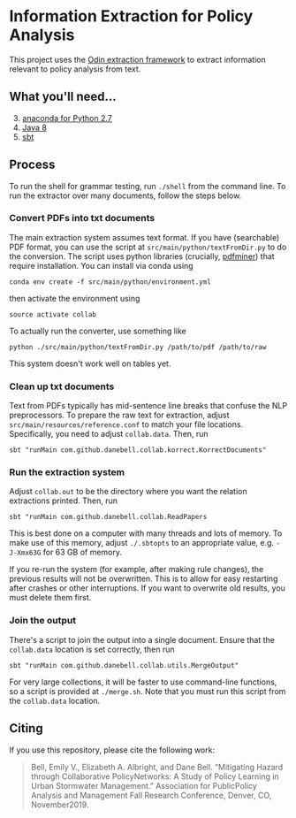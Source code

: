 # Information Extraction for Policy Analysis

This project uses the [Odin extraction framework](https://arxiv.org/abs/1509.07513) to extract 
information relevant to policy analysis from text.

## What you'll need...
  3. [anaconda for Python 2.7](https://www.anaconda.com/distribution/)
  1. [Java 8](http://www.oracle.com/technetwork/java/javase/downloads/jre8-downloads-2133155.html)
  2. [sbt](http://www.scala-sbt.org/release/tutorial/Setup.html)

## Process
To run the shell for grammar testing, run `./shell` from the command line. To run the extractor over 
many documents, follow the steps below.

### Convert PDFs into txt documents
The main extraction system assumes text format. If you have (searchable) PDF format, you can use 
the script at `src/main/python/textFromDir.py` to do the conversion. The script uses python 
libraries (crucially, [pdfminer](https://euske.github.io/pdfminer/index.html)) that require 
installation. You can install via conda using
```
conda env create -f src/main/python/environment.yml
```
then activate the environment using
```
source activate collab
```
To actually run the converter, use something like
```
python ./src/main/python/textFromDir.py /path/to/pdf /path/to/raw
```
This system doesn't work well on tables yet.

### Clean up txt documents

Text from PDFs typically has mid-sentence line breaks that confuse the NLP preprocessors. To prepare 
the raw text for extraction, adjust `src/main/resources/reference.conf` to match your file 
locations. Specifically, you need to adjust `collab.data`. Then, run
```
sbt "runMain com.github.danebell.collab.korrect.KorrectDocuments"
```

### Run the extraction system

Adjust `collab.out` to be the directory where you want the relation extractions printed. Then, run 
```
sbt "runMain com.github.danebell.collab.ReadPapers
```
This is best done on a computer with many threads and lots of memory. To make use of this memory, 
adjust `./.sbtopts` to an appropriate value, e.g. `-J-Xmx63G` for 63 GB of memory. 

If you re-run the system (for example, after making rule changes), the previous results will not be 
overwritten. This is to allow for easy restarting after crashes or other interruptions. If you want 
to overwrite old results, you must delete them first.

### Join the output

There's a script to join the output into a single document. Ensure that the `collab.data` location 
is set correctly, then run 
```
sbt "runMain com.github.danebell.collab.utils.MergeOutput"
```
For very large collections, it will be faster to use command-line functions, so a script is 
provided at `./merge.sh`. Note that you must run this script from the `collab.data` location.

## Citing

If you use this repository, please cite the following work:
> Bell, Emily V., Elizabeth A. Albright, and Dane Bell.  “Mitigating Hazard through Collaborative PolicyNetworks:  A  Study  of  Policy  Learning  in  Urban  Stormwater  Management.”   Association  for  PublicPolicy Analysis and Management Fall Research Conference, Denver, CO, November2019.
